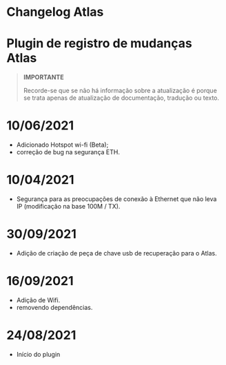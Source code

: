 # Changelog Atlas

# Plugin de registro de mudanças Atlas

>**IMPORTANTE**
>
>Recorde-se que se não há informação sobre a atualização é porque se trata apenas de atualização de documentação, tradução ou texto.

# 10/06/2021

- Adicionado Hotspot wi-fi (Beta);
- correção de bug na segurança ETH.

# 10/04/2021

- Segurança para as preocupações de conexão à Ethernet que não leva IP (modificação na base 100M / TX).

# 30/09/2021

- Adição de criação de peça de chave usb de recuperação para o Atlas.

# 16/09/2021

- Adição de Wifi.
- removendo dependências.

# 24/08/2021

- Início do plugin
